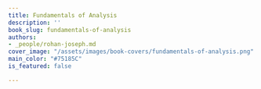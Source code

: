 ```yaml
---
title: Fundamentals of Analysis
description: ''
book_slug: fundamentals-of-analysis
authors:
- _people/rohan-joseph.md
cover_image: "/assets/images/book-covers/fundamentals-of-analysis.png"
main_color: "#75185C"
is_featured: false

---
```

